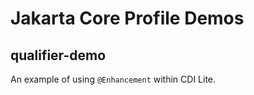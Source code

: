 # Jakarta Core Profile Demos


## qualifier-demo

An example of using `@Enhancement` within CDI Lite.